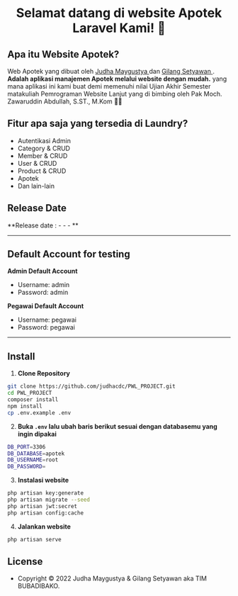 <h1 align="center">Selamat datang di website Apotek Laravel Kami! 👋</h1>

## Apa itu Website Apotek?

Web Apotek yang dibuat oleh <a href="https://github.com/judhacdc"> Judha Maygustya </a> dan <a href="https://github.com/setyawan1234"> Gilang Setyawan </a>. **Adalah aplikasi manajemen Apotek melalui website dengan mudah.** yang mana aplikasi ini kami buat demi memenuhi nilai Ujian Akhir Semester matakuliah Pemrograman Website Lanjut yang di bimbing oleh Pak Moch. Zawaruddin Abdullah, S.ST., M.Kom  👋👋

## Fitur apa saja yang tersedia di Laundry?

-   Autentikasi Admin
-   Category & CRUD
-   Member & CRUD
-   User & CRUD
-   Product & CRUD
-   Apotek
-   Dan lain-lain

## Release Date

**Release date : - - - **


---

## Default Account for testing

**Admin Default Account**

-   Username: admin
-   Password: admin

**Pegawai Default Account**

-   Username: pegawai
-   Password: pegawai

---

## Install

1. **Clone Repository**

```bash
git clone https://github.com/judhacdc/PWL_PROJECT.git
cd PWL_PROJECT
composer install
npm install
cp .env.example .env
```

2. **Buka `.env` lalu ubah baris berikut sesuai dengan databasemu yang ingin dipakai**

```bash
DB_PORT=3306
DB_DATABASE=apotek
DB_USERNAME=root
DB_PASSWORD=
```

3. **Instalasi website**

```bash
php artisan key:generate
php artisan migrate --seed
php artisan jwt:secret
php artisan config:cache
```

4. **Jalankan website**

```bash
php artisan serve
```

## License

-   Copyright © 2022 Judha Maygustya & Gilang Setyawan aka TIM BUBADIBAKO.
